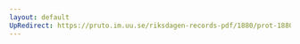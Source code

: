 ```yaml
---
layout: default
UpRedirect: https://pruto.im.uu.se/riksdagen-records-pdf/1880/prot-1880--fk--016/prot-1880--fk--016_006.pdf
---
```

